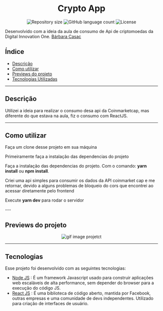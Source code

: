 <h1 align="center">
  Crypto App
</h1>

<p align="center">
 <img alt="Repository size" src="https://img.shields.io/github/repo-size/luizeduul/CryptocurrencyApp">
 <img alt="GitHub language count" src="https://img.shields.io/github/languages/count/luizeduul/CryptocurrencyApp">
 <img alt="License" src="https://img.shields.io/badge/license-MIT-brightgreen">
</p>
<p>Desenvolvido com a ideia da aula de consumo de Api de criptomoedas da Digital Innovation One. 
  <a href="https://www.linkedin.com/in/barbaracasac/" target="_blank" rel="noopener noreferrer nofollow">Bárbara Casac</a>
</p>

## Índice
- [Descrição](#descrição)
- [Como utilizar](#como-utilizar)
- [Previews do projeto](#previews-do-projeto)
- [Tecnologias Utilizadas](#tecnologias)

---

## Descrição
<p>Utilizei a ideia para realizar o consumo desa api da Coinmarketcap, mas diferente do que estava na aula, fiz o consumo com ReactJS.</p>

---

## Como utilizar 
<p>Faça um clone desse projeto em sua máquina</p>
<p>Primeiramente faça a instalação das dependencias do projeto</p>
<p>Faça a instalação das dependencias do projeto. Com o comando: <strong>yarn install</strong> ou <strong>npm install</strong>.</p>
<p>Criei uma api simples para consumir os dados da API coinmarket cap e me retornar, devido a alguns problemas de bloqueio do cors que encontrei ao acessar diretamente pelo frontend</p>
<p>Execute <strong>yarn dev</strong> para rodar o servidor</p>
---

## Previews do projeto

<p align="center">
 <img src="https://ik.imagekit.io/8qmbx6p1dq/CriptoApp/cryptoapp_hUefP04_Z.gif" alt="gif image projetct" />
</p>

---

## Tecnologias
 Esse projeto foi desenvolvido com as seguintes tecnologias:
  - [Node JS](https://nodejs.org/en/) : É um framework Javascript usado para construir aplicações web escaláveis de alta performance, sem depender do browser para a execução do código JS.
  - [React JS](https://reactjs.org) : É uma biblioteca de código aberto, mantida por Facebook, outras empresas e uma comunidade de devs independentes. Utilizado para criação de interfaces de usuário.
